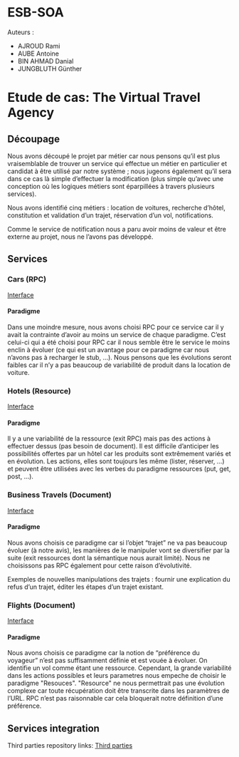 # ESB-SOA
Auteurs : 
  - AJROUD Rami
  - AUBE Antoine
  - BIN AHMAD Danial
  - JUNGBLUTH Günther

# Etude de cas: The Virtual Travel Agency


## Découpage

Nous avons découpé le projet par métier car nous pensons qu’il est plus vraisemblable de trouver un service qui effectue un métier en particulier et candidat à être utilisé par notre système ; nous jugeons également qu’il sera dans ce cas là simple d’effectuer la modification (plus simple qu’avec une conception où les logiques métiers sont éparpillées à travers plusieurs services).

Nous avons identifié cinq métiers : location de voitures, recherche d’hôtel, constitution et validation d’un trajet, réservation d’un vol, notifications.

Comme le service de notification nous a paru avoir moins de valeur et être externe au projet, nous ne l’avons pas développé.

## Services

### Cars (RPC)

[Interface](https://github.com/scipio3000/polytech-soa/tree/master/services/cars)

#### Paradigme

Dans une moindre mesure, nous avons choisi RPC pour ce service car il y avait la contrainte d’avoir au moins un service de chaque paradigme. C’est celui-ci qui a été choisi pour RPC car il nous semble être le service le moins enclin à évoluer (ce qui est un avantage pour ce paradigme car nous n’avons pas à recharger le stub, …). Nous pensons que les évolutions seront faibles car il n’y a pas beaucoup de variabilité de produit dans la location de voiture.

### Hotels (Resource)

[Interface](https://github.com/scipio3000/polytech-soa/tree/master/services/hotels)

#### Paradigme

Il y a une variabilité de la ressource (exit RPC) mais pas des actions à effectuer dessus (pas besoin de document).
Il est difficile d’anticiper les possibilités offertes par un hôtel car les produits sont extrêmement variés et en évolution. Les actions, elles sont toujours les même (lister, réserver, …) et peuvent être utilisées avec les verbes du paradigme ressources (put, get, post, …).

### Business Travels (Document)

[Interface](https://github.com/scipio3000/polytech-soa/tree/master/services/business-travels)

#### Paradigme

Nous avons choisis ce paradigme car si l’objet “trajet” ne va pas beaucoup évoluer (à notre avis), les manières de le manipuler vont se diversifier par la suite (exit ressources dont la sémantique nous aurait limité). Nous ne choisissons pas RPC également pour cette raison d’évolutivité.

Exemples de nouvelles manipulations des trajets : fournir une explication du refus d’un trajet, éditer les étapes d’un trajet existant.

### Flights (Document)

[Interface](https://github.com/scipio3000/polytech-soa/tree/master/services/flights)

#### Paradigme

Nous avons choisis ce paradigme car la notion de “préférence du voyageur” n’est pas suffisamment définie et est vouée à évoluer. On identifie un vol comme étant une ressource. Cependant, la grande variabilité dans les actions possibles et leurs parametres nous empeche de choisir le paradigme "Resouces". "Resource" ne nous permettrait pas une évolution complexe car toute récupération doit être transcrite dans les paramètres de l’URL. RPC n’est pas raisonnable car cela bloquerait notre définition d’une préférence.


## Services integration

Third parties repository links: [Third parties](https://github.com/scipio3000/polytech-soa/tree/master/third_parties.md)
